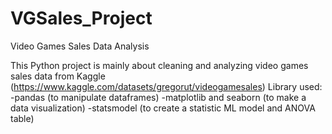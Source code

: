# VGSales_Project
Video Games Sales Data Analysis 

This Python project is mainly about cleaning and analyzing video games sales data from Kaggle 
(https://www.kaggle.com/datasets/gregorut/videogamesales)
Library used: 
-pandas (to manipulate dataframes)
-matplotlib and seaborn (to make a data visualization)
-statsmodel (to create a statistic ML model and ANOVA table)
